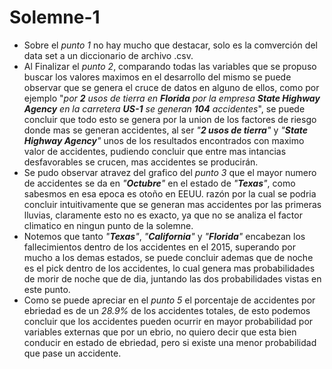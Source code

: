 # Solemne-1

* Sobre el *punto 1* no hay mucho que destacar, solo es la comverción del data set a un diccionario de archivo .csv.
* Al Finalizar el *punto 2*, comparando todas las variables que se propuso buscar los valores maximos en el desarrollo del mismo se puede observar que se genera el cruce de datos en alguno de ellos, como por ejemplo "*por **2** usos de tierra en **Florida** por la empresa **State Highway Agency** en la carretera **US-1** se generan **104** accidentes*", se puede concluir que todo esto se genera por la union de los factores de riesgo donde mas se generan accidentes, al ser *"**2 usos de tierra**"* y *"**State Highway Agency**"* unos de los resultados encontrados con maximo valor de accidentes, pudiendo concluir que entre mas intancias desfavorables se crucen, mas accidentes se producirán.
* Se pudo observar atravez del grafico del *punto 3* que el mayor numero de accidentes se da en *"**Octubre**"* en el estado de *"**Texas**"*, como sabesmos en esa epoca es otoño en EEUU. razón por la cual se podria concluir intuitivamente que se generan mas accidentes por las primeras lluvias, claramente esto no es exacto, ya que no se analiza el factor climatico en ningun punto de la solemne.
* Notemos que tanto *"**Texas**"*, *"**California**"* y *"**Florida**"* encabezan los fallecimientos dentro de los accidentes en el 2015, superando por mucho a los demas estados, se puede concluir ademas que de noche es el pick dentro de los accidentes, lo cual genera mas probabilidades de morir de noche que de dia, juntando las dos probabilidades vistas en este punto.
* Como se puede apreciar en el *punto 5* el porcentaje de accidentes por ebriedad es de un *28.9%* de los accidentes totales, de esto podemos concluir que los accidentes pueden ocurrir en mayor probabilidad por variables externas que por un ebrio, no quiero decir que esta bien conducir en estado de ebriedad, pero si existe una menor probabilidad que pase un accidente.
